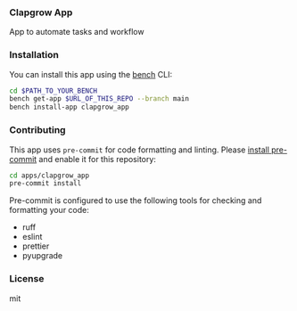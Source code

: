 ### Clapgrow App

App to automate tasks and workflow

### Installation

You can install this app using the [bench](https://github.com/frappe/bench) CLI:

```bash
cd $PATH_TO_YOUR_BENCH
bench get-app $URL_OF_THIS_REPO --branch main
bench install-app clapgrow_app
```

### Contributing

This app uses `pre-commit` for code formatting and linting. Please [install pre-commit](https://pre-commit.com/#installation) and enable it for this repository:

```bash
cd apps/clapgrow_app
pre-commit install
```

Pre-commit is configured to use the following tools for checking and formatting your code:

- ruff
- eslint
- prettier
- pyupgrade

### License

mit